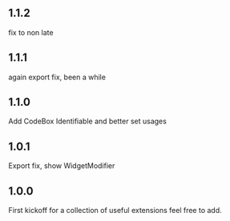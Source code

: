## 1.1.2
fix to non late

## 1.1.1
again export fix, been a while

## 1.1.0
Add CodeBox Identifiable and better set usages

## 1.0.1
Export fix, show WidgetModifier

## 1.0.0

First kickoff for a collection of useful extensions feel free to add.
